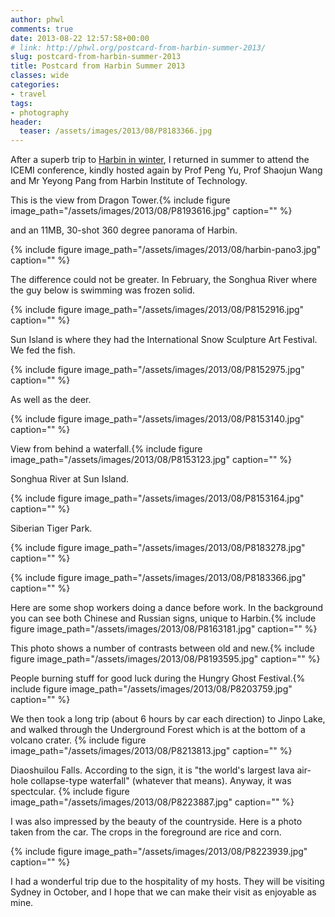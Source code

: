 ```yaml
---
author: phwl
comments: true
date: 2013-08-22 12:57:58+00:00
# link: http://phwl.org/postcard-from-harbin-summer-2013/
slug: postcard-from-harbin-summer-2013
title: Postcard from Harbin Summer 2013
classes: wide
categories:
- travel
tags:
- photography
header:
  teaser: /assets/images/2013/08/P8183366.jpg
---
```


After a superb trip to [Harbin in winter](http://www.phwl.org/postcard-from-harbin/), I returned in summer to attend the ICEMI conference, kindly hosted again by Prof Peng Yu, Prof Shaojun Wang and Mr Yeyong Pang from Harbin Institute of Technology.

This is the view from Dragon Tower.{% include figure image_path="/assets/images/2013/08/P8193616.jpg" caption="" %}

and an 11MB, 30-shot 360 degree panorama of Harbin.

{% include figure image_path="/assets/images/2013/08/harbin-pano3.jpg" caption="" %}
<!-- more -->

The difference could not be greater. In February, the Songhua River where the guy below is swimming was frozen solid.

{% include figure image_path="/assets/images/2013/08/P8152916.jpg" caption="" %}

Sun Island is where they had the International Snow Sculpture Art Festival. We fed the fish.

{% include figure image_path="/assets/images/2013/08/P8152975.jpg" caption="" %}

As well as the deer.

{% include figure image_path="/assets/images/2013/08/P8153140.jpg" caption="" %}

View from behind a waterfall.{% include figure image_path="/assets/images/2013/08/P8153123.jpg" caption="" %}

Songhua River at Sun Island.

{% include figure image_path="/assets/images/2013/08/P8153164.jpg" caption="" %}

Siberian Tiger Park.

{% include figure image_path="/assets/images/2013/08/P8183278.jpg" caption="" %}

{% include figure image_path="/assets/images/2013/08/P8183366.jpg" caption="" %}

Here are some shop workers doing a dance before work. In the background you can see both Chinese and Russian signs, unique to Harbin.{% include figure image_path="/assets/images/2013/08/P8163181.jpg" caption="" %}

This photo shows a number of contrasts between old and new.{% include figure image_path="/assets/images/2013/08/P8193595.jpg" caption="" %}

People burning stuff for good luck during the Hungry Ghost Festival.{% include figure image_path="/assets/images/2013/08/P8203759.jpg" caption="" %}

We then took a long trip (about 6 hours by car each direction) to Jinpo Lake, and walked through the Underground Forest which is at the bottom of a volcano crater. {% include figure image_path="/assets/images/2013/08/P8213813.jpg" caption="" %}

Diaoshuilou Falls. According to the sign, it is "the world's largest lava air-hole collapse-type waterfall" (whatever that means). Anyway, it was spectcular. {% include figure image_path="/assets/images/2013/08/P8223887.jpg" caption="" %}

I was also impressed by the beauty of the countryside. Here is a photo taken from the car. The crops in the foreground are rice and corn.

{% include figure image_path="/assets/images/2013/08/P8223939.jpg" caption="" %}

I had a wonderful trip due to the hospitality of my hosts. They will be visiting Sydney in October, and I hope that we can make their visit as enjoyable as mine.


